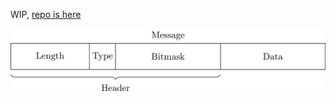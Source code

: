 WIP, <a href="https://github.com/laundrevity/xparse">repo is here</a>

![Alt text](/static/tikz/diagram.png)